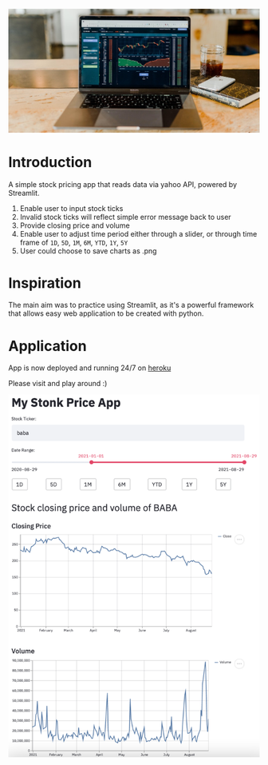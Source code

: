 <p align="center">
    <img src="./cover.jpeg">
</p>

# Introduction
A simple stock pricing app that reads data via yahoo API, powered by Streamlit. 

1. Enable user to input stock ticks
2. Invalid stock ticks will reflect simple error message back to user
3. Provide closing price and volume
4. Enable user to adjust time period either through a slider, or through time frame of `1D`, `5D`, `1M`, `6M`, `YTD`, `1Y`, `5Y`
5. User could choose to save charts as .png

# Inspiration
The main aim was to practice using Streamlit, as it's a powerful framework that allows easy web application to be created with python.

# Application
App is now deployed and running 24/7 on [heroku](https://chek-stock-app.herokuapp.com/)

Please visit and play around :)

<p align="center">
    <img src="./app.png">
</p>